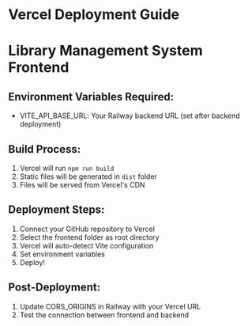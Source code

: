 # Vercel Deployment Guide
# Library Management System Frontend

## Environment Variables Required:
- VITE_API_BASE_URL: Your Railway backend URL (set after backend deployment)

## Build Process:
1. Vercel will run `npm run build`
2. Static files will be generated in `dist` folder
3. Files will be served from Vercel's CDN

## Deployment Steps:
1. Connect your GitHub repository to Vercel
2. Select the frontend folder as root directory
3. Vercel will auto-detect Vite configuration
4. Set environment variables
5. Deploy!

## Post-Deployment:
1. Update CORS_ORIGINS in Railway with your Vercel URL
2. Test the connection between frontend and backend
